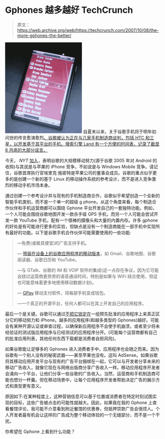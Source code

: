 # Gphones 越多越好 TechCrunch

> 原文：<https://web.archive.org/web/https://techcrunch.com/2007/10/08/the-more-gphones-the-better/>

[![gphone.png](img/74bfacec94bd4abe8888a8535613e648.png)](https://web.archive.org/web/20230203091752/https://techcrunch.com/wp-content/uploads/2007/08/gphone.png "gphone.png") 自夏末以来，关于谷歌手机将于明年初问世的传言愈演愈烈[。谷歌被认为正在与几家手机制造商谈判，包括 HTC 和三星，以开发基于其平台的手机。搜索引擎 Land 有一个方便的时间表，记录了截至 8 月底的大部分谣言。](https://web.archive.org/web/20230203091752/https://techcrunch.com/2007/08/28/lots-and-lots-of-google-phone-rumors/)

今天， *NYT* [加入](https://web.archive.org/web/20230203091752/http://www.nytimes.com/2007/10/08/business/media/08googlephone.html?ex=1349582400&en=3c1ad530d7b1c3a2&ei=5088&partner=rssnyt&emc=rss)，表明谷歌的大规模移动努力(源于谷歌 2005 年对 Android 的收购)与其说是与苹果的 iPhone 竞争，不如说是与 Windows Mobile 竞争。请记住，谷歌首席执行官埃里克·施密特是苹果公司的董事会成员。谷歌的重点似乎更多的是创建一个新的基于 Linux 的移动操作系统的参考设计，而不是进入竞争激烈的移动手机市场本身。

通过创建一个参考设计并与现有的手机制造商合作，谷歌似乎希望创造一个全新的智能手机类别，而不是一个单一的超级 g phone。从这个角度来看，每个制造合作伙伴和手机运营商都可以围绕 Gphone 平台开发自己的一套独特功能。例如，一个人可能会围绕谷歌地图开发一款杀手级 GPS 手机，而另一个人可能会尝试开发一款 YouTube 手机，配有一个很棒的摄像头和大量的内置内存。许多 gphone 的好处是有可能进行更多的实验，但缺点是没有一个制造商能在一部手机中实现所有最好的功能。以下是谷歌手机合作伙伴可能需要使用的一些功能:

> —免费(或极其便宜)的广告支持手机。
> 
> — [预装在设备上的谷歌应用程序的移动版本](https://web.archive.org/web/20230203091752/http://www.google.com/mobile/)，如 Gmail、谷歌地图、谷歌阅读器、谷歌日历和 YouTube。
> 
> —与 GTalk、谷歌的 IM 和 VOIP 软件的集成(这一点存在争议，因为它可能会绕过运营商更昂贵的语音通话时间，特别是如果与 WiFi 结合使用，但这也可能意味着更多地使用移动数据计划)。
> 
> — [GPay](https://web.archive.org/web/20230203091752/https://techcrunch.com/2007/09/02/could-gpay-be-googles-killer-phone-app/) 移动支付软件，将每部手机变成钱包。
> 
> —一个真正的开源平台，任何人都可以在其上开发自己的应用程序。

最后一个是关键。谷歌可以通过[不把它锁定在](https://web.archive.org/web/20230203091752/https://techcrunch.com/2007/09/28/note-to-apple-stop-thinking-like-a-phone-company/)一组预先批准的应用程序上来真正区分它的移动努力和 iPhone。越多的应用程序(和越多类型的 Gphones)越好。可能会有某种开源认证或审查过程，以确保新应用程序不会使手机崩溃，或者至少将未经验证的测试版应用程序与已经测试的应用程序分开。(可能每个运营商都有自己的批准应用列表，其他任何东西下载都是消费者自担风险)。

如果谷歌能让足够多的 Gphones 进入消费者手中，应用程序也会随之而来。因为谷歌有一个别人没有的秘密武器——甚至苹果也没有。这叫 AdSense。如果谷歌将其移动应用开发平台与现有的广告平台捆绑在一起，它可以与开发者分享未来的移动广告收入，就像它现在与网络出版商分享广告收入一样。移动应用程序开发者会涌向一个平台，让他们分享一些谷歌的广告收入。当然，运营商和手机制造商可能也想分一杯羹。但在移动场景中，让每个应用程序开发者帮助决定广告的展示方式和类型更有意义。

原因如下:在某种程度上，这种营销信息可以基于位置或消费者在特定时刻试图实现的目标，这些广告被点击的可能性就越大。因此，如果我在我的 Gphone 上查看餐馆评论，我可能不介意看到附近餐馆的优惠券，但抵押贷款广告会很烦人。个人开发者最有机会让这样的广告成为整个移动体验的一个无缝部分，而不是一个干扰。

你希望在 Gphone 上看到什么功能？